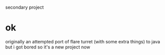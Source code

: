 secondary project

# ok
originally an attempted port of flare turret (with some extra things) to java but i got bored so it's a new project now
